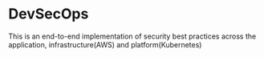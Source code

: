# DevSecOps
This is an end-to-end implementation of security best practices across the application, infrastructure(AWS) and platform(Kubernetes)
